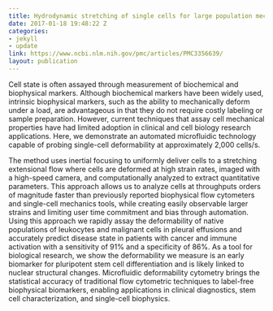 ```yaml
---
title: Hydrodynamic stretching of single cells for large population mechanical phenotyping
date: 2017-01-18 19:48:22 Z
categories:
- jekyll
- update
link: https://www.ncbi.nlm.nih.gov/pmc/articles/PMC3356639/
layout: publication
---
```


Cell state is often assayed through measurement of biochemical and biophysical markers. Although biochemical markers have been widely used, intrinsic biophysical markers, such as the ability to mechanically deform under a load, are advantageous in that they do not require costly labeling or sample preparation. However, current techniques that assay cell mechanical properties have had limited adoption in clinical and cell biology research applications. Here, we demonstrate an automated microfluidic technology capable of probing single-cell deformability at approximately 2,000 cells/s.

The method uses inertial focusing to uniformly deliver cells to a stretching extensional flow where cells are deformed at high strain rates, imaged with a high-speed camera, and computationally analyzed to extract quantitative parameters. This approach allows us to analyze cells at throughputs orders of magnitude faster than previously reported biophysical flow cytometers and single-cell mechanics tools, while creating easily observable larger strains and limiting user time commitment and bias through automation. Using this approach we rapidly assay the deformability of native populations of leukocytes and malignant cells in pleural effusions and accurately predict disease state in patients with cancer and immune activation with a sensitivity of 91% and a specificity of 86%. As a tool for biological research, we show the deformability we measure is an early biomarker for pluripotent stem cell differentiation and is likely linked to nuclear structural changes. Microfluidic deformability cytometry brings the statistical accuracy of traditional flow cytometric techniques to label-free biophysical biomarkers, enabling applications in clinical diagnostics, stem cell characterization, and single-cell biophysics.

